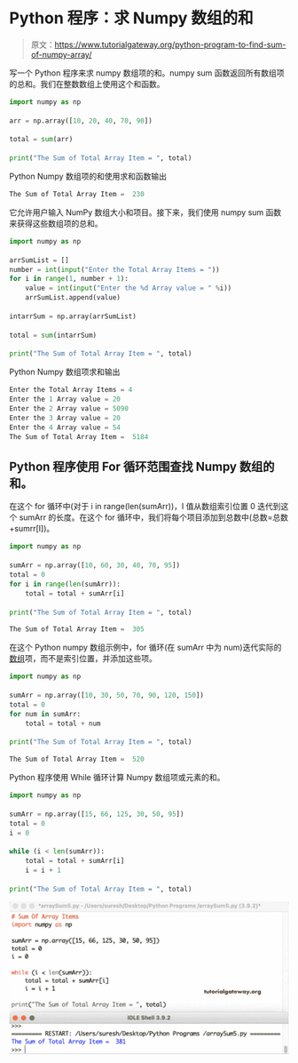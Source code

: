 # Python 程序：求 Numpy 数组的和

> 原文：<https://www.tutorialgateway.org/python-program-to-find-sum-of-numpy-array/>

写一个 Python 程序来求 numpy 数组项的和。numpy sum 函数返回所有数组项的总和。我们在整数数组上使用这个和函数。

```py
import numpy as np

arr = np.array([10, 20, 40, 70, 90])

total = sum(arr)

print("The Sum of Total Array Item = ", total)
```

Python Numpy 数组项的和使用求和函数输出

```py
The Sum of Total Array Item =  230
```

它允许用户输入 NumPy 数组大小和项目。接下来，我们使用 numpy sum 函数来获得这些数组项的总和。

```py
import numpy as np

arrSumList = []
number = int(input("Enter the Total Array Items = "))
for i in range(1, number + 1):
    value = int(input("Enter the %d Array value = " %i))
    arrSumList.append(value)

intarrSum = np.array(arrSumList)

total = sum(intarrSum)

print("The Sum of Total Array Item = ", total)
```

Python Numpy 数组项求和输出

```py
Enter the Total Array Items = 4
Enter the 1 Array value = 20
Enter the 2 Array value = 5090
Enter the 3 Array value = 20
Enter the 4 Array value = 54
The Sum of Total Array Item =  5184
```

## Python 程序使用 For 循环范围查找 Numpy 数组的和。

在这个 for 循环中(对于 i in range(len(sumArr))，I 值从数组索引位置 0 迭代到这个 sumArr 的长度。在这个 for 循环中，我们将每个项目添加到总数中(总数=总数+sumrr[I])。

```py
import numpy as np

sumArr = np.array([10, 60, 30, 40, 70, 95])
total = 0
for i in range(len(sumArr)):
    total = total + sumArr[i]

print("The Sum of Total Array Item = ", total)
```

```py
The Sum of Total Array Item =  305
```

在这个 Python numpy 数组示例中，for 循环(在 sumArr 中为 num)迭代实际的[数组](https://www.tutorialgateway.org/python-numpy-array/)项，而不是索引位置，并添加这些项。

```py
import numpy as np

sumArr = np.array([10, 30, 50, 70, 90, 120, 150])
total = 0
for num in sumArr:
    total = total + num

print("The Sum of Total Array Item = ", total)
```

```py
The Sum of Total Array Item =  520
```

Python 程序使用 While 循环计算 Numpy 数组项或元素的和。

```py
import numpy as np

sumArr = np.array([15, 66, 125, 30, 50, 95])
total = 0
i = 0

while (i < len(sumArr)):
    total = total + sumArr[i]
    i = i + 1

print("The Sum of Total Array Item = ", total)
```

![Python Program to Find Sum of Numpy Array 5](img/3fbb4c815171bc5f687dc575f2d70ad7.png)